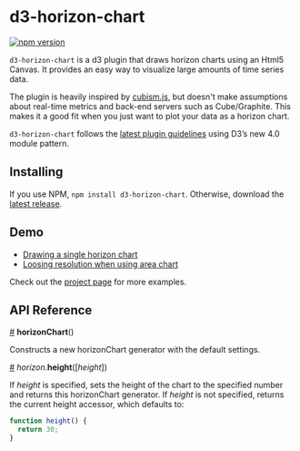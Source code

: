 # d3-horizon-chart

[![npm version](https://badge.fury.io/js/d3-horizon-chart.svg)](http://badge.fury.io/js/d3-horizon-chart)

`d3-horizon-chart` is a d3 plugin that draws horizon charts using an Html5 Canvas.
It provides an easy way to visualize large amounts of time series data.

The plugin is heavily inspired by [cubism.js](https://square.github.io/cubism/), but doesn't make assumptions about real-time metrics and back-end servers such as Cube/Graphite.
This makes it a good fit when you just want to plot your data as a horizon chart.

`d3-horizon-chart` follows the [latest plugin guidelines](https://bost.ocks.org/mike/d3-plugin/) using D3’s new 4.0 module pattern.

## Installing

If you use NPM, `npm install d3-horizon-chart`. Otherwise, download the [latest release](https://github.com/kmandov/d3-horizon-chart/releases/latest).

## Demo

- [Drawing a single horizon chart](http://bl.ocks.org/kmandov/a1abe4aa380fb8b4bd0b4c081a76ce13)
- [Loosing resolution when using area chart](http://bl.ocks.org/kmandov/5af65af3875c5c4afcdc0d675f60bb45)

Check out the [project page](http://kmandov.github.io/d3-horizon-chart/) for more examples.


## API Reference

<a name="horizon" href="#horizon">#</a> <b>horizonChart</b>()

Constructs a new horizonChart generator with the default settings.

<a name="horizon_height" href="#horizon_height">#</a> <i>horizon</i>.<b>height</b>([<i>height</i>])

If <i>height</i> is specified, sets the height of the chart to the specified number and returns this horizonChart generator. If <i>height</i> is not specified, returns the current height accessor, which defaults to:

```js
function height() {
  return 30;
}
```

